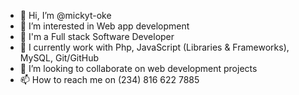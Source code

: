 - 👋 Hi, I’m @mickyt-oke
- 👀 I’m interested in Web app development
- 🌱 I'm a Full stack  Software Developer
- 🌱 I currently work with Php, JavaScript (Libraries & Frameworks), MySQL, Git/GitHub
- 💞️ I’m looking to collaborate on web development projects
- 📫 How to reach me on (234) 816 622 7885

<!---
mickyt-oke/mickyt-oke is a ✨ special ✨ repository because its `README.md` (this file) appears on your GitHub profile.
You can click the Preview link to take a look at your changes.
--->
